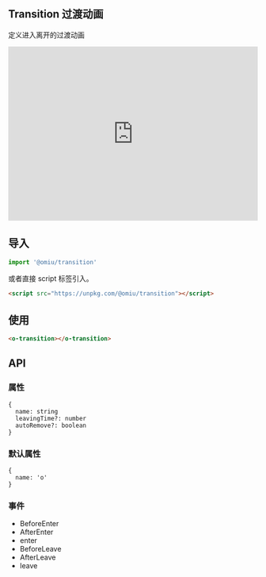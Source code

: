 ## Transition 过渡动画

定义进入离开的过渡动画

<iframe height="351" style="width: 100%;" scrolling="no" title="OMIU Transition" src="https://codepen.io/omijs/embed/JjYyezQ?height=351&theme-id=default&default-tab=html,result" frameborder="no" allowtransparency="true" allowfullscreen="true" loading="lazy">
  See the Pen <a href='https://codepen.io/omijs/pen/JjYyezQ'>OMIU Checkbox</a> by OMI
  (<a href='https://codepen.io/omijs'>@omijs</a>) on <a href='https://codepen.io'>CodePen</a>.
</iframe>

## 导入

```js
import '@omiu/transition'
```

或者直接 script 标签引入。


```html
<script src="https://unpkg.com/@omiu/transition"></script>
```

## 使用

```html
<o-transition></o-transition>
```


## API

### 属性

```tsx
{
  name: string
  leavingTime?: number
  autoRemove?: boolean
}
```

### 默认属性
```tsx
{
  name: 'o'
}
```
### 事件
* BeforeEnter
* AfterEnter
* enter
* BeforeLeave
* AfterLeave
* leave
